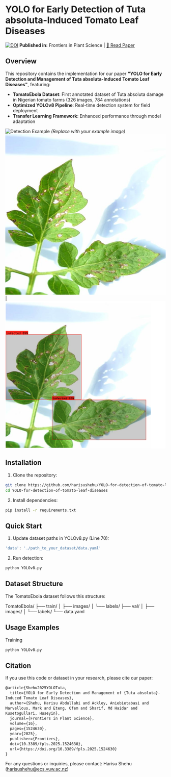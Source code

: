 # YOLO for Early Detection of Tuta absoluta-Induced Tomato Leaf Diseases

[![DOI](https://img.shields.io/badge/DOI-10.3389%2Ffpls.2025.1524630-blue)](https://doi.org/10.3389/fpls.2025.1524630)
**Published in:** Frontiers in Plant Science | [📄 Read Paper](https://www.frontiersin.org/journals/plant-science/articles/10.3389/fpls.2025.1524630/full)

## Overview
This repository contains the implementation for our paper **"YOLO for Early Detection and Management of Tuta absoluta-Induced Tomato Leaf Diseases"**, featuring:

- **TomatoEbola Dataset**: First annotated dataset of Tuta absoluta damage in Nigerian tomato farms (326 images, 784 annotations)
- **Optimized YOLOv8 Pipeline**: Real-time detection system for field deployment
- **Transfer Learning Framework**: Enhanced performance through model adaptation

![Detection Example](demo/detection_example.jpg) *(Replace with your example image)*
![Before Detection](assets/kasaisa_input.jpg) | ![After Detection](assets/kasaisa_output.png)

## Installation
1. Clone the repository:
```bash
git clone https://github.com/harisushehu/YOLO-for-detection-of-tomato-leaf-diseases.git
cd YOLO-for-detection-of-tomato-leaf-diseases
```

2. Install dependencies:
```bash
pip install -r requirements.txt
```

## Quick Start
1. Update dataset paths in YOLOv8.py (Line 70):
```bash
'data': './path_to_your_dataset/data.yaml'
```

2. Run detection:
```bash
python YOLOv8.py
```

## Dataset Structure
The TomatoEbola dataset follows this structure:

TomatoEbola/
├── train/
│   ├── images/
│   └── labels/
├── val/
│   ├── images/
│   └── labels/
└── data.yaml

## Usage Examples

Training
```bash
python YOLOv8.py 
```

## Citation

If you use this code or dataset in your research, please cite our paper:

```
@article{Shehu2025YOLOTuta,
  title={YOLO for Early Detection and Management of {Tuta absoluta}-Induced Tomato Leaf Diseases},
  author={Shehu, Harisu Abdullahi and Ackley, Aniebietabasi and Marvellous, Mark and Eteng, Ofem and Sharif, Md Haidar and Kusetogullari, Huseyin},
  journal={Frontiers in Plant Science},
  volume={16},
  pages={1524630},
  year={2025},
  publisher={Frontiers},
  doi={10.3389/fpls.2025.1524630},
  url={https://doi.org/10.3389/fpls.2025.1524630}
}
```

For any questions or inquiries, please contact: Harisu Shehu (harisushehu@ecs.vuw.ac.nz)

